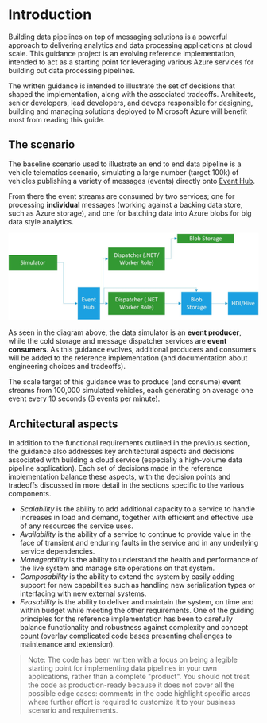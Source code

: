 # Introduction

Building data pipelines on top of messaging solutions is a powerful approach to delivering analytics and data processing applications at cloud scale.  This guidance project is an evolving reference implementation, intended to act as a starting point for leveraging various Azure services for building out data processing pipelines.

The written guidance is intended to illustrate the set of decisions that shaped the implementation, along with the associated tradeoffs.  Architects, senior developers, lead developers, and devops responsible for designing, building and managing solutions deployed to Microsoft Azure will benefit most from reading this guide.

## The scenario

The baseline scenario used to illustrate an end to end data pipeline is a vehicle telematics scenario, simulating a large number (target 100k) of vehicles publishing a variety of messages (events) directly onto [Event Hub][eventhubpage]. 

From there the event streams are consumed by two services; one for processing **individual** messages (working against a backing data store, such as Azure storage), and one for batching data into Azure blobs for big data style analytics.  

![architecture diagram](Figures/data-pipeline-arch.jpg "Architecture")

As seen in the diagram above, the data simulator is an **event producer**, while the cold storage and message dispatcher services are **event consumers**.  As this guidance evolves, additional producers and consumers will be added to the reference implementation (and documentation about engineering choices and tradeoffs).
 
The scale target of this guidance was to produce (and consume) event streams from 100,000 simulated vehicles, each generating on average one event every 10 seconds (6 events per minute).  

## Architectural aspects

In addition to the functional requirements outlined in the previous section, the guidance also addresses key architectural aspects and decisions associated with building a cloud service (especially a high-volume data pipeline application).  Each set of decisions made in the reference implementation balance these aspects, with the decision points and tradeoffs discussed in more detail in the sections specific to the various components.

- *Scalability* is the ability to add additional capacity to a service to handle increases in load and demand, together with efficient and effective use of any resources the service uses.
- *Availability* is the ability of a service to continue to provide value in the face of transient and enduring faults in the service and in any underlying service dependencies.
- *Manageability* is the ability to understand the health and performance of the live system and manage site operations on that system.
- *Composability* is the ability to extend the system by easily adding support for new capabilities such as handling new serialization types or interfacing with new external systems.
- *Feasability* is the ability to deliver and maintain the system, on time and within budget while meeting the other requirements.  One of the guiding principles for the reference implementation has been to carefully balance functionality and robustness against complexity and concept count (overlay complicated code bases presenting challenges to maintenance and extension). 

> Note: The code has been written with a focus on being a legible starting point for implementing data pipelines in your own applications, rather than a complete "product". You should not treat the code as production-ready because it does not cover all the possible edge cases: comments in the code highlight specific areas where further effort is required to customize it to your business scenario and requirements. 

[eventhubpage]: EventHubService.md
